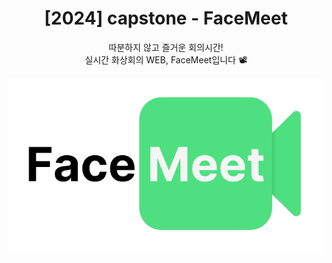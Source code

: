 <div align="center">
  
# [2024] capstone - FaceMeet
따분하지 않고 즐거운 회의시간! <br>
실시간 화상회의 WEB, FaceMeet입니다 📽️

![alt text](FaceMeet/src/components/MeetingLogo.png)
</div>
